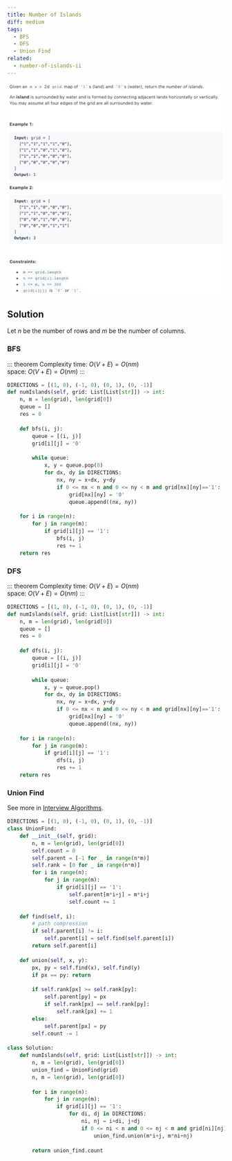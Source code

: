 ```yaml
---
title: Number of Islands
diff: medium
tags:
  - BFS
  - DFS
  - Union Find
related:
  - number-of-islands-ii
---
```


<img class="medium-zoom" src="/algo/number-of-islands.png" alt="https://leetcode.com/problems/number-of-islands">

## Solution

Let $n$ be the number of rows and $m$ be the number of columns.

### BFS

::: theorem Complexity
time: $O(V + E) = O(nm)$  
space: $O(V + E) = O(nm)$
:::

```py {13}
DIRECTIONS = [(1, 0), (-1, 0), (0, 1), (0, -1)]
def numIslands(self, grid: List[List[str]]) -> int:
    n, m = len(grid), len(grid[0])
    queue = []
    res = 0

    def bfs(i, j):
        queue = [(i, j)]
        grid[i][j] = '0'

        while queue:
            x, y = queue.pop(0)
            for dx, dy in DIRECTIONS:
                nx, ny = x+dx, y+dy
                if 0 <= nx < n and 0 <= ny < m and grid[nx][ny]=='1':
                    grid[nx][ny] = '0'
                    queue.append((nx, ny))

    for i in range(n):
        for j in range(m):
            if grid[i][j] == '1':
                bfs(i, j)
                res += 1
    return res
```

### DFS

::: theorem Complexity
time: $O(V + E) = O(nm)$  
space: $O(V + E) = O(nm)$
:::

```py {13}
DIRECTIONS = [(1, 0), (-1, 0), (0, 1), (0, -1)]
def numIslands(self, grid: List[List[str]]) -> int:
    n, m = len(grid), len(grid[0])
    queue = []
    res = 0

    def dfs(i, j):
        queue = [(i, j)]
        grid[i][j] = '0'

        while queue:
            x, y = queue.pop()
            for dx, dy in DIRECTIONS:
                nx, ny = x+dx, y+dy
                if 0 <= nx < n and 0 <= ny < m and grid[nx][ny]=='1':
                    grid[nx][ny] = '0'
                    queue.append((nx, ny))

    for i in range(n):
        for j in range(m):
            if grid[i][j] == '1':
                dfs(i, j)
                res += 1
    return res
```

### Union Find

See more in [Interview Algorithms](/blog/interview_algo.md#union-find).

```py
DIRECTIONS = [(1, 0), (-1, 0), (0, 1), (0, -1)]
class UnionFind:
    def __init__(self, grid):
        n, m = len(grid), len(grid[0])
        self.count = 0
        self.parent = [-1 for _ in range(n*m)]
        self.rank = [0 for _ in range(n*m)]
        for i in range(n):
            for j in range(m):
                if grid[i][j] == '1':
                    self.parent[m*i+j] = m*i+j
                    self.count += 1

    def find(self, i):
        # path compression
        if self.parent[i] != i:
            self.parent[i] = self.find(self.parent[i])
        return self.parent[i]

    def union(self, x, y):
        px, py = self.find(x), self.find(y)
        if px == py: return

        if self.rank[px] >= self.rank[py]:
            self.parent[py] = px
            if self.rank[px] == self.rank[py]:
                self.rank[px] += 1
        else:
            self.parent[px] = py
        self.count -= 1

class Solution:
    def numIslands(self, grid: List[List[str]]) -> int:
        n, m = len(grid), len(grid[0])
        union_find = UnionFind(grid)
        n, m = len(grid), len(grid[0])

        for i in range(n):
            for j in range(m):
                if grid[i][j] == '1':
                    for di, dj in DIRECTIONS:
                        ni, nj = i+di, j+dj
                        if 0 <= ni < n and 0 <= nj < m and grid[ni][nj]=='1':
                            union_find.union(m*i+j, m*ni+nj)

        return union_find.count
```

<!-- https://leetcode.com/problems/number-of-islands-ii (REDO) -->
